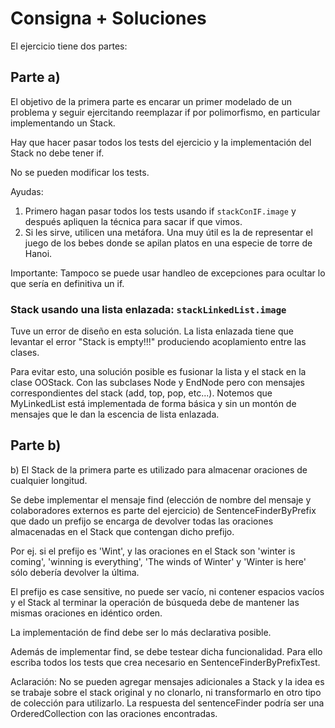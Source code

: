 # Consigna + Soluciones

El ejercicio tiene dos partes:

## Parte a) 

El objetivo de la primera parte es encarar un primer modelado de un problema y seguir ejercitando reemplazar if por polimorfismo, en particular implementando un Stack.

Hay que hacer pasar todos los tests del ejercicio y la implementación del Stack no debe tener if.

No se pueden modificar los tests.

Ayudas:
1) Primero hagan pasar todos los tests usando if ```stackConIF.image``` y después apliquen la técnica para sacar if que vimos.
2) Si les sirve, utilicen una metáfora. Una muy útil es la de representar el juego de los bebes donde se apilan platos en una especie de torre de Hanoi.

Importante: Tampoco se puede usar handleo de excepciones para ocultar lo que sería en definitiva un if.

### Stack usando una lista enlazada: ```stackLinkedList.image```

Tuve un error de diseño en esta solución. La lista enlazada tiene que levantar el error "Stack is empty!!!" produciendo acoplamiento entre las clases.

Para evitar esto, una solución posible es fusionar la lista y el stack en la clase OOStack. Con las subclases Node y EndNode pero con mensajes correspondientes del stack (add, top, pop, etc...). Notemos que MyLinkedList está implementada de forma básica y sin un montón de mensajes que le dan la escencia de lista enlazada.

## Parte b)

b) El Stack de la primera parte es utilizado para almacenar oraciones de cualquier longitud. 

Se debe implementar el mensaje find (elección de nombre del mensaje y colaboradores externos es parte del ejercicio) 
de SentenceFinderByPrefix que dado un prefijo se encarga de devolver todas las oraciones almacenadas en el Stack que contengan dicho prefijo.

Por ej. si el prefijo es 'Wint', y las oraciones en el Stack son 'winter is coming', 'winning is everything', 'The winds of Winter' y 'Winter is here' sólo debería devolver la última.

El prefijo es case sensitive, no puede ser vacío, ni contener espacios vacíos y el Stack al terminar la operación de búsqueda debe de mantener las mismas oraciones en idéntico orden.

La implementación de find debe ser lo más declarativa posible.

Además de implementar find, se debe testear dicha funcionalidad. Para ello escriba todos los tests que crea necesario en SentenceFinderByPrefixTest.

Aclaración: No se pueden agregar mensajes adicionales a Stack y la idea es se trabaje sobre el stack original y no clonarlo, ni transformarlo en otro tipo de colección para utilizarlo. La respuesta del sentenceFinder podría ser una OrderedCollection con las oraciones encontradas.
